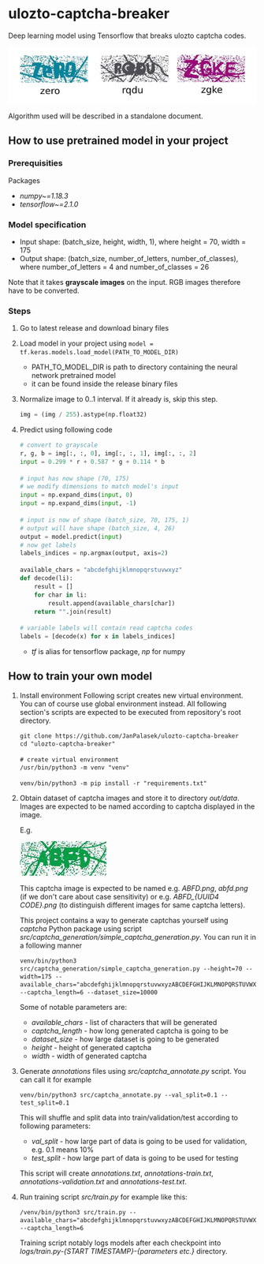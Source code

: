 # ulozto-captcha-breaker
Deep learning model using Tensorflow that breaks ulozto captcha codes.

![examples](docs/examples.png)

Algorithm used will be described in a standalone document.

## How to use pretrained model in your project
### Prerequisities
Packages
- *numpy~=1.18.3*
- *tensorflow~=2.1.0*

### Model specification
- Input shape: (batch_size, height, width, 1), where height = 70, width = 175
- Output shape: (batch_size, number_of_letters, number_of_classes), where number_of_letters = 4 and number_of_classes = 26

Note that it takes **grayscale images** on the input. RGB images therefore have to be converted.

### Steps
1. Go to latest release and download binary files
2. Load model in your project using ```model = tf.keras.models.load_model(PATH_TO_MODEL_DIR)```
    - PATH_TO_MODEL_DIR is path to directory containing the neural network pretrained model
    - it can be found inside the release binary files

3. Normalize image to 0..1 interval. If it already is, skip this step.
    ```python
    img = (img / 255).astype(np.float32)
    ```
4. Predict using following code
    ```python
    # convert to grayscale
    r, g, b = img[:, :, 0], img[:, :, 1], img[:, :, 2]
    input = 0.299 * r + 0.587 * g + 0.114 * b
    
    # input has now shape (70, 175)
    # we modify dimensions to match model's input
    input = np.expand_dims(input, 0)
    input = np.expand_dims(input, -1)
    
    # input is now of shape (batch_size, 70, 175, 1)
    # output will have shape (batch_size, 4, 26)
    output = model.predict(input)
    # now get labels
    labels_indices = np.argmax(output, axis=2)
    
    available_chars = "abcdefghijklmnopqrstuvwxyz"
    def decode(li):
        result = []
        for char in li:
            result.append(available_chars[char])
        return "".join(result)
    
    # variable labels will contain read captcha codes
    labels = [decode(x) for x in labels_indices]
    ```
    - *tf* is alias for tensorflow package, *np* for numpy

## How to train your own model
1. Install environment
    Following script creates new virtual environment. You can of course use global environment instead.
    All following section's scripts are expected to be executed from repository's root directory.
    ```shell script
    git clone https://github.com/JanPalasek/ulozto-captcha-breaker
    cd "ulozto-captcha-breaker"
    
    # create virtual environment
    /usr/bin/python3 -m venv "venv"
    
    venv/bin/python3 -m pip install -r "requirements.txt"
    ```
2. Obtain dataset of captcha images and store it to directory *out/data*. Images are expected to be named according
to captcha displayed in the image.

    E.g.
    
    ![captcha image](docs/abfd_ba574f47-92d8-407d-9b34-d5f6fa8a74c3.png)
    
    This captcha image is expected to be named e.g. *ABFD.png*, *abfd.png* (if we don't care about case sensitivity)
    or e.g. *ABFD_{UUID4 CODE}.png* (to distinguish different images for same captcha letters).
    
    This project contains a way to generate captchas yourself using *captcha* Python package using script *src/captcha_generation/simple_captcha_generation.py*.
    You can run it in a following manner
    ```shell script
    venv/bin/python3 src/captcha_generation/simple_captcha_generation.py --height=70 --width=175 --available_chars="abcdefghijklmnopqrstuvwxyzABCDEFGHIJKLMNOPQRSTUVWXYZ" --captcha_length=6 --dataset_size=10000
    ```
    
    Some of notable parameters are:
    - *available_chars* - list of characters that will be generated
    - *captcha_length* - how long generated captcha is going to be
    - *dataset_size* - how large dataset is going to be generated
    - *height* - height of generated captcha
    - *width* - width of generated captcha

3. Generate *annotations* files using *src/captcha_annotate.py* script. You can call it for example
    ```shell script
    venv/bin/python3 src/captcha_annotate.py --val_split=0.1 --test_split=0.1
    ```
    This will shuffle and split data into train/validation/test according to following parameters:
    - *val_split* - how large part of data is going to be used for validation, e.g. 0.1 means 10%
    - *test_split* - how large part of data is going to be used for testing
    
    This script will create *annotations.txt*, *annotations-train.txt*, *annotations-validation.txt* and *annotations-test.txt*.

4. Run training script *src/train.py* for example like this:
    ```shell script
    /venv/bin/python3 src/train.py --available_chars="abcdefghijklmnopqrstuvwxyzABCDEFGHIJKLMNOPQRSTUVWXYZ" --captcha_length=6 
    ```
   Training script notably logs models after each checkpoint into *logs/train.py-{START TIMESTAMP}-{parameters etc.}* directory.